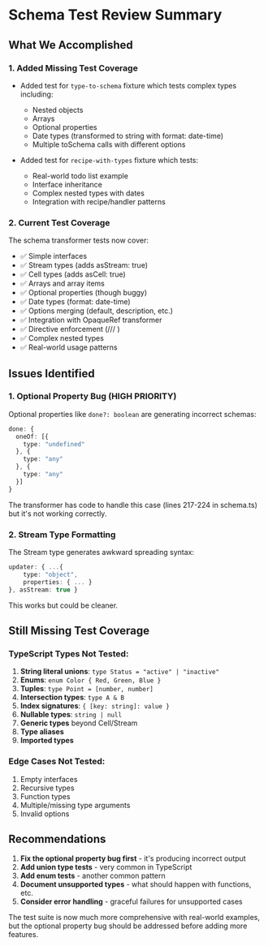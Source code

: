 # Schema Test Review Summary

## What We Accomplished

### 1. **Added Missing Test Coverage**
- Added test for `type-to-schema` fixture which tests complex types including:
  - Nested objects
  - Arrays
  - Optional properties
  - Date types (transformed to string with format: date-time)
  - Multiple toSchema calls with different options
  
- Added test for `recipe-with-types` fixture which tests:
  - Real-world todo list example
  - Interface inheritance
  - Complex nested types with dates
  - Integration with recipe/handler patterns

### 2. **Current Test Coverage**
The schema transformer tests now cover:
- ✅ Simple interfaces
- ✅ Stream<T> types (adds asStream: true)
- ✅ Cell<T> types (adds asCell: true)
- ✅ Arrays and array items
- ✅ Optional properties (though buggy)
- ✅ Date types (format: date-time)
- ✅ Options merging (default, description, etc.)
- ✅ Integration with OpaqueRef transformer
- ✅ Directive enforcement (/// <cts-enable />)
- ✅ Complex nested types
- ✅ Real-world usage patterns

## Issues Identified

### 1. **Optional Property Bug** (HIGH PRIORITY)
Optional properties like `done?: boolean` are generating incorrect schemas:
```typescript
done: {
  oneOf: [{
    type: "undefined"
  }, {
    type: "any"
  }, {
    type: "any"
  }]
}
```

The transformer has code to handle this case (lines 217-224 in schema.ts) but it's not working correctly.

### 2. **Stream Type Formatting**
The Stream type generates awkward spreading syntax:
```typescript
updater: { ...{
    type: "object",
    properties: { ... }
}, asStream: true }
```

This works but could be cleaner.

## Still Missing Test Coverage

### TypeScript Types Not Tested:
1. **String literal unions**: `type Status = "active" | "inactive"`
2. **Enums**: `enum Color { Red, Green, Blue }`
3. **Tuples**: `type Point = [number, number]`
4. **Intersection types**: `type A & B`
5. **Index signatures**: `{ [key: string]: value }`
6. **Nullable types**: `string | null`
7. **Generic types** beyond Cell/Stream
8. **Type aliases**
9. **Imported types**

### Edge Cases Not Tested:
1. Empty interfaces
2. Recursive types
3. Function types
4. Multiple/missing type arguments
5. Invalid options

## Recommendations

1. **Fix the optional property bug first** - it's producing incorrect output
2. **Add union type tests** - very common in TypeScript
3. **Add enum tests** - another common pattern
4. **Document unsupported types** - what should happen with functions, etc.
5. **Consider error handling** - graceful failures for unsupported cases

The test suite is now much more comprehensive with real-world examples, but the optional property bug should be addressed before adding more features.